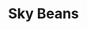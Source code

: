 ---
pid: LLB33
title: Sky Beans
location_transcription: Barnes Foundation Roof Top
zipcode: '19130'
outside_phl: 
neighborhood: Art Museum,Francisville
age: '31'
age_range: 30-39
instagram: 
image_file_name: LLB_33.jpg
proposal_transcription: I recently moved to Philly from Japan, Tokyo. And I like the
  sky in Philly :)
topic: Philadelphia
topic_summary: '0'
type: Fountain,Conceptual
keywords_other: 
credit: 
image_labels: |-
  -Filled with water. You can see the sky with the reflection of the water.
  -Metallic Material.
twitter: 
facebook: 
permalink: "/monuments/llb33/"
layout: item-page
---